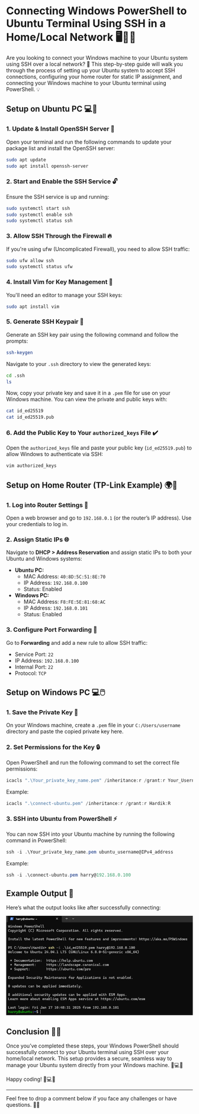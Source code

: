 # Connecting Windows PowerShell to Ubuntu Terminal Using SSH in a Home/Local Network 🖥️🔐🌐

Are you looking to connect your Windows machine to your Ubuntu system using SSH over a local network? 🚀 This step-by-step guide will walk you through the process of setting up your Ubuntu system to accept SSH connections, configuring your home router for static IP assignment, and connecting your Windows machine to your Ubuntu terminal using PowerShell. 💡

## Setup on Ubuntu PC 💻🔧

### 1. Update & Install OpenSSH Server 🔄
Open your terminal and run the following commands to update your package list and install the OpenSSH server:
```bash
sudo apt update
sudo apt install openssh-server
```

### 2. Start and Enable the SSH Service 🔓
Ensure the SSH service is up and running:
```bash
sudo systemctl start ssh
sudo systemctl enable ssh
sudo systemctl status ssh
```

### 3. Allow SSH Through the Firewall 🔥
If you're using ufw (Uncomplicated Firewall), you need to allow SSH traffic:
```bash
sudo ufw allow ssh
sudo systemctl status ufw
```

### 4. Install Vim for Key Management 📝
You'll need an editor to manage your SSH keys:
```bash
sudo apt install vim
```

### 5. Generate SSH Keypair 🔑
Generate an SSH key pair using the following command and follow the prompts:
```bash
ssh-keygen
```

Navigate to your `.ssh` directory to view the generated keys:
```bash
cd .ssh
ls
```

Now, copy your private key and save it in a `.pem` file for use on your Windows machine. You can view the private and public keys with:
```bash
cat id_ed25519
cat id_ed25519.pub
```

### 6. Add the Public Key to Your `authorized_keys` File ✔️
Open the `authorized_keys` file and paste your public key (`id_ed25519.pub`) to allow Windows to authenticate via SSH:
```bash
vim authorized_keys
```

## Setup on Home Router (TP-Link Example) 🌍🔌

### 1. Log into Router Settings 🔑
Open a web browser and go to `192.168.0.1` (or the router’s IP address). Use your credentials to log in.

### 2. Assign Static IPs 🌐
Navigate to **DHCP > Address Reservation** and assign static IPs to both your Ubuntu and Windows systems:
- **Ubuntu PC:**
  - MAC Address: `40:8D:5C:51:8E:70`
  - IP Address: `192.168.0.100`
  - Status: Enabled
- **Windows PC:**
  - MAC Address: `F8:FE:5E:81:68:AC`
  - IP Address: `192.168.0.101`
  - Status: Enabled

### 3. Configure Port Forwarding 🔀
Go to **Forwarding** and add a new rule to allow SSH traffic:
- Service Port: `22`
- IP Address: `192.168.0.100`
- Internal Port: `22`
- Protocol: `TCP`

## Setup on Windows PC 💻🖱️

### 1. Save the Private Key 💾
On your Windows machine, create a `.pem` file in your `C:/Users/username` directory and paste the copied private key here.

### 2. Set Permissions for the Key 🔒
Open PowerShell and run the following command to set the correct file permissions:
```powershell
icacls ".\Your_private_key_name.pem" /inheritance:r /grant:r Your_Username":R"
```

Example:
```powershell
icacls ".\connect-ubuntu.pem" /inheritance:r /grant:r Hardik:R
```

### 3. SSH into Ubuntu from PowerShell ⚡
You can now SSH into your Ubuntu machine by running the following command in PowerShell:
```powershell
ssh -i .\Your_private_key_name.pem ubuntu_username@IPv4_address
```

Example:
```powershell
ssh -i .\connect-ubuntu.pem harry@192.168.0.100
```

## Example Output 📸

Here’s what the output looks like after successfully connecting:

![PowerShell SSH Output](output.png)

## Conclusion 🎉🚀
Once you’ve completed these steps, your Windows PowerShell should successfully connect to your Ubuntu terminal using SSH over your home/local network. This setup provides a secure, seamless way to manage your Ubuntu system directly from your Windows machine. 🔐💻🔧

Happy coding! 🚀💻💡

---

Feel free to drop a comment below if you face any challenges or have questions. 💬🤔
